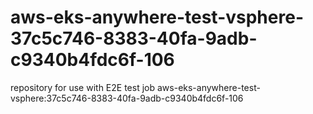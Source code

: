 # aws-eks-anywhere-test-vsphere-37c5c746-8383-40fa-9adb-c9340b4fdc6f-106
repository for use with E2E test job aws-eks-anywhere-test-vsphere:37c5c746-8383-40fa-9adb-c9340b4fdc6f-106
